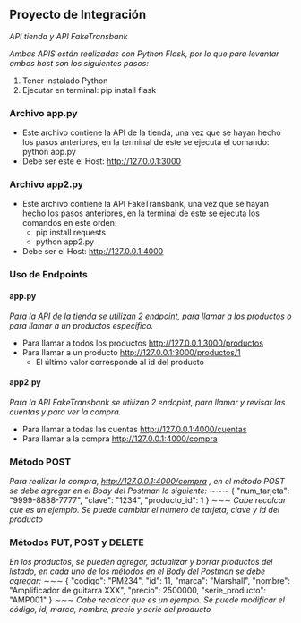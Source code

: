 ## Proyecto de Integración 
*API tienda y API FakeTransbank*

*Ambas APIS están realizadas con Python Flask, por lo que para levantar ambos host son los siguientes pasos:*
1. Tener instalado Python
2. Ejecutar en terminal:  pip install flask


### Archivo app.py
* Este archivo contiene la API de la tienda, una vez que se hayan hecho los pasos anteriores, en la terminal de este se ejecuta el comando: python app.py
* Debe ser este el Host: http://127.0.0.1:3000
  

### Archivo app2.py
* Este archivo contiene la API FakeTransbank, una vez que se hayan hecho los pasos anteriores, en la terminal de este se ejecuta los comandos en este orden: 
    * pip install requests 
    * python app2.py 
* Debe ser el Host: http://127.0.0.1:4000
  
### Uso de Endpoints
#### app.py
*Para la API de la tienda se utilizan 2 endpoint, para llamar a los productos o para llamar a un productos específico.*
* Para llamar a todos los productos http://127.0.0.1:3000/productos
* Para llamar a un producto http://127.0.0.1:3000/productos/1 
    * El último valor corresponde al id del producto 

#### app2.py
*Para la API FakeTransbank se utilizan 2 endopint, para llamar y revisar las cuentas y para ver la compra.*
* Para llamar a todas las cuentas http://127.0.0.1:4000/cuentas
* Para llamar a la compra http://127.0.0.1:4000/compra
  
### Método POST
*Para realizar la compra, http://127.0.0.1:4000/compra , en el método POST se debe agregar en el Body del Postman lo siguiente:*
­∼∼∼
{
  "num_tarjeta": "9999-8888-7777",
  "clave": "1234",
  "producto_id": 1
}
∼∼∼
*Cabe recalcar que es un ejemplo. Se puede cambiar el número de tarjeta, clave y id del producto*

### Métodos PUT, POST y DELETE
*En los productos, se pueden agregar, actualizar y borrar productos del listado, en cada uno de los métodos en el Body del Postman se debe agregar:*
∼∼∼
{
        "codigo": "PM234",
        "id": 11,
        "marca": "Marshall",
        "nombre": "Amplificador de guitarra XXX",
        "precio": 2500000,
        "serie_producto": "AMP001"
    }
∼∼∼
*Cabe recalcar que es un ejemplo. Se puede modificar el código, id, marca, nombre, precio y serie del producto*